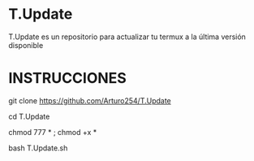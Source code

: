 # T.Update
T.Update  es un repositorio para actualizar tu termux a la última versión disponible

# INSTRUCCIONES 

git clone https://github.com/Arturo254/T.Update

cd T.Update

chmod 777 * ; chmod +x * 

bash T.Update.sh
